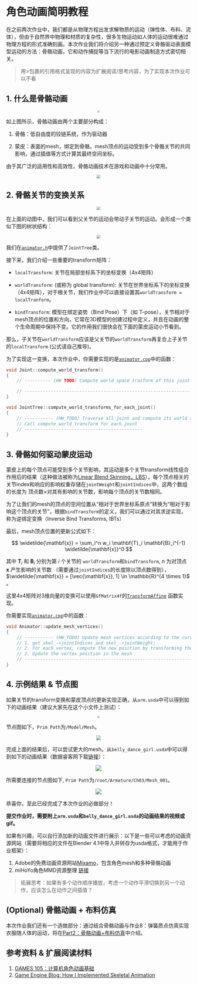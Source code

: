 # 角色动画简明教程

在之前两次作业中，我们都是从物理方程出发求解物质的运动（弹性体、布料、流体），但由于自然界中物理和材质的复杂性，很多生物运动如人体的运动很难通过物理方程的形式准确刻画。本次作业我们将介绍另一种通过预定义骨骼驱动表面模型运动的方法：骨骼动画，它和动作捕捉等当下流行的电影动画制造方式密切相关。 

> 用>包裹的引用格式呈现的内容为扩展阅读/思考内容，为了实现本次作业可以不看

## 1. 什么是骨骼动画

<div  align="center">    
 <img src="../images/skeleton-illustration.png" style="zoom:40%" />
</div>

如上图所示，骨骼动画由两个主要部分构成：

1. 骨骼：低自由度的铰链系统，作为驱动器

2. 蒙皮：表面的mesh，绑定到骨骼，mesh顶点的运动受到多个骨骼关节的共同影响，通过插值等方式计算其最终空间坐标。

由于其广泛的适用性和高效性，骨骼动画技术在游戏和动画中十分常用。

<div  align="center">    
 <img src="../images/motion-cap.png" style="zoom:60%" />
</div>

## 2. 骨骼关节的变换关系

<div  align="center">    
 <img src="../images/skeleton-animation.gif" style="zoom:60%" />
</div>

在上面的动图中，我们可以看到父关节的运动会带动子关节的运动。会形成一个类似下图的树状结构：

<div  align="center">    
 <img src="../images/tree.png" style="zoom:60%" />
</div>

我们在[`animator.h`](../../../Framework3D/source/nodes/nodes/geometry/character_animation/animator.h)中提供了`JointTree`类。

接下来，我们介绍一些重要的transform矩阵：

+ `localTransform`: 关节在局部坐标系下的坐标变换（4x4矩阵）

+ `worldTransform`: (或称为 global transform): 关节在世界坐标系下的坐标变换（4x4矩阵），对于根关节，我们作业中可以直接设置其`worldTransform = localTranform`。

+ `bindTransform`: 模型在绑定姿势（Bind Pose）下（如 T-pose），关节相对于mesh顶点的位置和方向，它常在3D模型的创建过程中定义，并且在动画的整个生命周期中保持不变。它的作用我们很快会在下面的蒙皮运动小节看到。

那么，子关节在`worldTransform`应该是父关节的`worldTransform`再复合上子关节的`localTransform` (公式请自己推导)。

为了实现这一变换，本次作业中，你需要实现的是[`animator.cpp`](../../../Framework3D/source/nodes/nodes/geometry/character_animation/animator.cpp)中的函数：

```c++
void Joint::compute_world_transform()
{
    // ---------- (HW TODO) Compute world space trasform of this joint -----------------

    // --------------------------------------------------------------------------------
}

void JointTree::compute_world_transforms_for_each_joint()
{
    // ----------- (HW_TODO) Traverse all joint and compute its world space transform ---
	// Call compute_world_transform for each joint
    // ---------------------------------------------
}
```

## 3. 骨骼如何驱动蒙皮运动

蒙皮上的每个顶点可能受到多个关节影响，其运动是多个关节transform线性组合作用后的结果（这种做法被称为[Linear Blend Skinning，LBS](http://graphics.cs.cmu.edu/courses/15-466-f17/notes/skinning.html)），每个顶点相关的关节index和响应的影响权重存储在`jointWeight`和`jointIndices`中，这两个数组的长度为 顶点数×对其有影响的关节数，影响每个顶点的关节数相同。

为了让我们的mesh的顶点的空间位置从“相对于世界坐标系原点”转换为“相对于影响这个顶点的关节”，根据`bindTransform`的定义，我们可以通过对其求逆实现，称为逆绑定变换（Inverse Bind Transforms, IBTs）

最后，mesh顶点位置的更新公式如下：

$$
\widetilde{\mathbf{x}} = \sum_i^n w_i \mathbf{T}_i \mathbf{B}_i^{-1} \widetilde{\mathbf{x}}^0
$$

其中 $\mathbf{T}_i$ 和 $\mathbf{B}_i$ 分别为第 $i$ 个关节的 `worldTransform`和`bindTransform`,  $n$ 为对顶点 $\mathbf{x}$ 产生影响的关节数 （需要通过`jointIndices`的长度除以顶点数得到）， $\widetilde{\mathbf{x}} = [\vec{\mathbf{x}}, 1] \in \mathbb{R}^{4 \times 1}$  。

这里4x4矩阵对3维向量的变换可以使用`GfMatrix4f`的[`TransformAffine`](https://openusd.org/dev/api/class_gf_matrix4f.html#ac379f460c0ef02fddd31ee3dc11f284d:~:text=%E2%97%86-,TransformAffine(),-%5B2/2%5D) 函数实现。

你需要实现[`animator.cpp`](../../../Framework3D/source/nodes/nodes/geometry/character_animation/animator.cpp)中的函数：

```c++
void Animator::update_mesh_vertices()
{
	// ----------- (HW_TODO) Update mesh vertices according to the current joint transforms ----
	// 1. get skel_->jointIndices and skel_->jointWeight;
	// 2. For each vertex, compute the new position by transforming the rest position with the joint transforms
	// 2. Update the vertex position in the mesh
	// --------------------------------------------------------------------------------
}
```

## 4. 示例结果 & 节点图

如果关节的transform变换和蒙皮顶点的更新实现正确，从`arm.usda`中可以得到如下的动画结果（建议大家先在这个小文件上测试）：

<div  align="center">    
 <img src="../images/hw10-arm-demo.gif" style="zoom:40%" />
</div>

节点图如下，`Prim Path`为`/Model/Mesh`。
<div  align="center">    
 <img src="../images/arm-node.png" style="zoom:80%" />
</div>

完成上面的结果后，可以尝试更大的mesh。从`belly_dance_girl.usda`中可以得到如下的动画结果（数据睿客网下载[链接](https://rec.ustc.edu.cn/share/97a11800-119e-11ef-ae31-47d3c2b414be)）：

<div  align="center">    
 <img src="../images/hw10-demo.gif" style="zoom:100%" />
</div>

所需要连接的节点图如下, `Prim Path`为`/root/Armature/Ch03/Mesh_001`。

<div  align="center">    
 <img src="../images/nodes-dance.png" style="zoom:100%" />
</div>

恭喜你，至此已经完成了本次作业的必做部分！

**提交作业时，需要附上`arm.usda`和`belly_dance_girl.usda`的动画结果的视频或gif。**

如果有兴趣，可以自行添加新的动画文件进行展示：以下是一些可以考虑的动画资源网站（需要将相应的文件在Blender 4.1中导入并转存为usda格式，才能用于作业框架）：

1. Adobe的免费动画资源网站[Mixamo](https://www.mixamo.com/)，包含角色mesh和多种骨骼动画
2. miHoYo角色MMD资源整理 [链接](https://www.hoyolab.com/article/118389) 

> 拓展思考：如果有多个动作顺序播放，考虑一个动作平滑切换到另一个动作，应该怎么在动作之间插值？

## (Optional) 骨骼动画 + 布料仿真

本次作业我们还有一个选做部分：通过结合骨骼动画与作业8：弹簧质点仿真实现衣服随人体的运动，将在[Part2：骨骼动画+布料仿真](./README-part2.md)中介绍。

## 参考资料 & 扩展阅读材料
1. [GAMES 105：计算机角色动画基础](https://games-105.github.io/)
2. [Game Engine Blog: How I Implemented Skeletal Animation](https://vladh.net/game-engine-skeletal-animation/)
